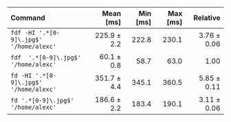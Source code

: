 | Command | Mean [ms] | Min [ms] | Max [ms] | Relative |
|:---|---:|---:|---:|---:|
| `fdf -HI '.*[0-9]\.jpg$' '/home/alexc'` | 225.9 ± 2.2 | 222.8 | 230.1 | 3.76 ± 0.06 |
| `fdf  '.*[0-9]\.jpg$' '/home/alexc'` | 60.1 ± 0.8 | 58.7 | 63.0 | 1.00 |
| `fd -HI '.*[0-9]\.jpg$' '/home/alexc'` | 351.7 ± 4.4 | 345.1 | 360.5 | 5.85 ± 0.11 |
| `fd '.*[0-9]\.jpg$' '/home/alexc'` | 186.6 ± 2.2 | 183.4 | 190.1 | 3.11 ± 0.06 |
